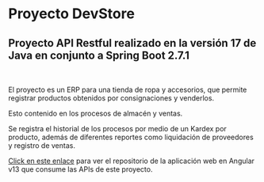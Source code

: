 # Proyecto DevStore
<h2>Proyecto API Restful realizado en la versión 17 de Java en conjunto a Spring Boot 2.7.1</h2>
<br>
<p>El proyecto es un ERP para una tienda de ropa y accesorios, que permite registrar productos obtenidos por consignaciones y venderlos.</p> 
<p>Esto contenido en los procesos de almacén y ventas.</p> 
<p>Se registra el historial de los procesos por medio de un Kardex por producto, además de diferentes reportes como liquidación de proveedores y registro de ventas. </p>
<p> <a href='https://github.com/rafaelminaya/angular-devstoreApp'>Click en este enlace</a> para ver el repositorio de la aplicación web en Angular v13 que consume las APIs de este proyecto. </p>
